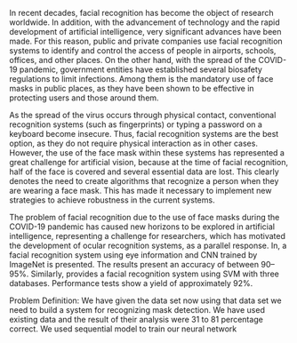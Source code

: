 In recent decades, facial recognition has become the object of research worldwide. In addition, with the advancement of technology and the rapid development of artificial intelligence, very significant advances have been made. For this reason, public and private companies use facial recognition systems to identify and control the access of people in airports, schools, offices, and other places. On the other hand, with the spread of the COVID-19 pandemic, government entities have established several biosafety regulations to limit infections. Among them is the mandatory use of face masks in public places, as they have been shown to be effective in protecting users and those around them.

As the spread of the virus occurs through physical contact, conventional recognition systems (such as fingerprints) or typing a password on a keyboard become insecure. Thus, facial recognition systems are the best option, as they do not require physical interaction as in other cases. However, the use of the face mask within these systems has represented a great challenge for artificial vision, because at the time of facial recognition, half of the face is covered and several essential data are lost. This clearly denotes the need to create algorithms that recognize a person when they are wearing a face mask. This has made it necessary to implement new strategies to achieve robustness in the current systems.

The problem of facial recognition due to the use of face masks during the COVID-19 pandemic has caused new horizons to be explored in artificial intelligence, representing a challenge for researchers, which has motivated the development of ocular recognition systems, as a parallel response. In, a facial recognition system using eye information and CNN trained by ImageNet is presented. The results present an accuracy of between 90–95%. Similarly, provides a facial recognition system using SVM with three databases. Performance tests show a yield of approximately 92%.

Problem Definition:
We have given the data set now using that data set we need to build a system for recognizing mask detection. We have used existing data and the result of their analysis were 31 to 81 percentage correct. We used sequential model to train our neural network
